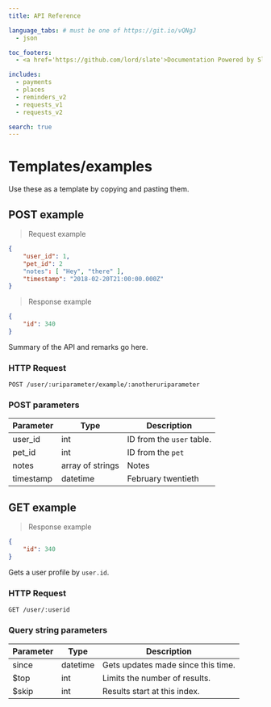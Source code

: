 ```yaml
---
title: API Reference

language_tabs: # must be one of https://git.io/vQNgJ
  - json

toc_footers:
  - <a href='https://github.com/lord/slate'>Documentation Powered by Slate</a>

includes:
  - payments
  - places
  - reminders_v2
  - requests_v1
  - requests_v2

search: true
---
```

# Templates/examples
Use these as a template by copying and pasting them.

## POST example
> Request example

```json
{
	"user_id": 1,
	"pet_id": 2
	"notes": [ "Hey", "there" ],
	"timestamp": "2018-02-20T21:00:00.000Z"
}
```

> Response example

```json
{
    "id": 340
}
```

Summary of the API and remarks go here.

### HTTP Request
`POST /user/:uriparameter/example/:anotheruriparameter`

### POST parameters
Parameter | Type | Description
--------- | ---- | -----------
user_id | int | ID from the `user` table.
pet_id | int| ID from the `pet`
notes | array of strings | Notes
timestamp | datetime | February twentieth

## GET example

> Response example

```json
{
    "id": 340
}
```

Gets a user profile by `user.id`.

### HTTP Request
`GET /user/:userid`

### Query string parameters
Parameter | Type | Description
--------- | ---- | -----------
since | datetime | Gets updates made since this time.
$top | int | Limits the number of results.
$skip | int | Results start at this index.
